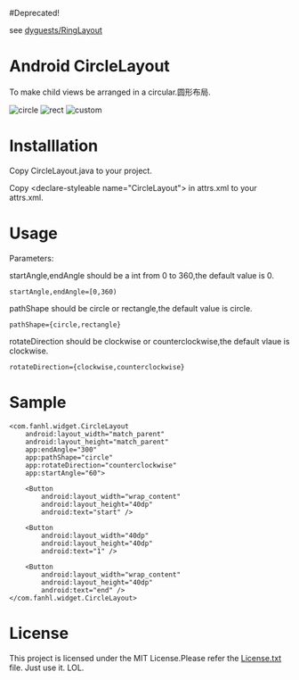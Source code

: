#Deprecated!

see [dyguests/RingLayout](https://github.com/dyguests/RingLayout)

# Android CircleLayout

To make child views be arranged in a circular.圆形布局.

![circle](/graphics/circle.png)
![rect](/graphics/rect.png)
![custom](/graphics/custom.png)

# Installlation


Copy CircleLayout.java to your project.

Copy \<declare-styleable name="CircleLayout"\> in attrs.xml to your attrs.xml.

# Usage

Parameters:

startAngle,endAngle should be a int from 0 to 360,the default value is 0.

    startAngle,endAngle=[0,360)

pathShape should be circle or rectangle,the default value is circle.

    pathShape={circle,rectangle}

rotateDirection should be clockwise or counterclockwise,the default vlaue is clockwise.

    rotateDirection={clockwise,counterclockwise}

# Sample

    <com.fanhl.widget.CircleLayout
        android:layout_width="match_parent"
        android:layout_height="match_parent"
        app:endAngle="300"
        app:pathShape="circle"
        app:rotateDirection="counterclockwise"
        app:startAngle="60">

        <Button
            android:layout_width="wrap_content"
            android:layout_height="40dp"
            android:text="start" />

        <Button
            android:layout_width="40dp"
            android:layout_height="40dp"
            android:text="1" />

        <Button
            android:layout_width="wrap_content"
            android:layout_height="40dp"
            android:text="end" />
    </com.fanhl.widget.CircleLayout>

# License

This project is licensed under the MIT License.Please refer the [License.txt](/License.txt) file.
Just use it. LOL.
